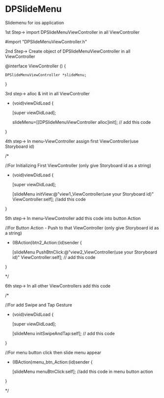 # DPSlideMenu
Slidemenu for ios application

1st Step-> import DPSlideMenuViewController in all ViewController

#import "DPSlideMenuViewController.h"



2nd Step-> Create object of DPSlideMenuViewController in all ViewController

@interface ViewController ()
{

    DPSlideMenuViewController *slideMenu;
    
}

3rd step-> alloc & init in all ViewController

- (void)viewDidLoad {

    [super viewDidLoad];
    
    slideMenu=[[DPSlideMenuViewController alloc]init]; // add this code

    
}


4th step-> In menu-ViewController assign first ViewController(use Storyboard id)  

/*

//For Initializing First ViewController (only give Storyboard id as a string)

- (void)viewDidLoad {

    [super viewDidLoad];
    
    [slideMenu initView:@"view1_ViewController(use your Storyboard id)" ViewController:self];  //add this code 

    
}

5th step-> In menu-ViewController  add this code into button Action

//For Button Action - Push to that ViewController (only give Storyboard id as a string)

- (IBAction)btn2_Action:(id)sender {

     [slideMenu PushBtnClick:@"view2_ViewController(use your Storyboard id)" ViewController:self]; // add this code
    
}

*/

6th step-> In all other ViewControllers add this code 

/*

//For add Swipe and Tap Gesture

- (void)viewDidLoad {

    [super viewDidLoad];
    
    [slideMenu initSwipeAndTap:self]; // add this code  
    
}

//For menu button click then  slide menu appear

- (IBAction)menu_btn_Action:(id)sender {

    [slideMenu menuBtnClick:self]; //add this code in menu button action

}







*/




